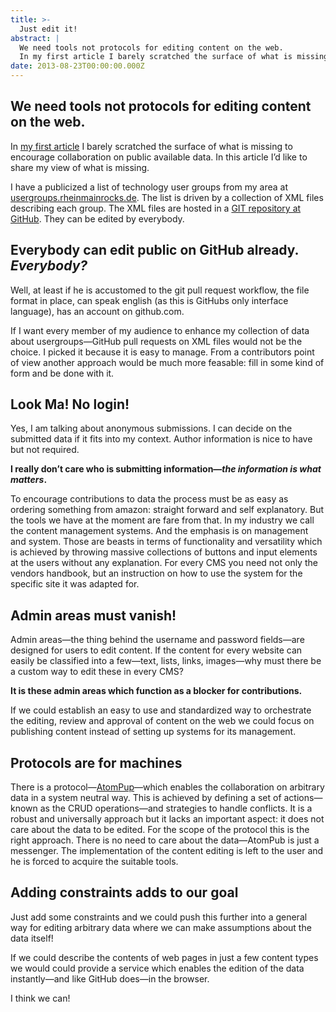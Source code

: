 ```yaml
---
title: >-
  Just edit it!
abstract: |
  We need tools not protocols for editing content on the web.
  In my first article I barely scratched the surface of what is missing to encourage collaboration on public available data. In this article I’d like to share my view of what is missing.
date: 2013-08-23T00:00:00.000Z
---
```


## We need tools not protocols for editing content on the web.

In [my first article](./i-cannot-edit-that) I barely scratched the surface of
what is missing to encourage collaboration on public available data. In this
article I’d like to share my view of what is missing.

I have a publicized a list of technology user groups from my area at
[usergroups.rheinmainrocks.de](http://usergroups.rheinmainrocks.de/). The list
is driven by a collection of XML files describing each group. The XML files are
hosted in a [GIT repository at GitHub](https://github.com/tacker/ugrm-data).
They can be edited by everybody.

## Everybody can edit public on GitHub already. _Everybody?_

Well, at least if he is accustomed to the git pull request workflow, the file
format in place, can speak english (as this is GitHubs only interface language),
has an account on github.com.

If I want every member of my audience to enhance my collection of data about
usergroups—GitHub pull requests on XML files would not be the choice. I picked
it because it is easy to manage. From a contributors point of view another
approach would be much more feasable: fill in some kind of form and be done with
it.

## Look Ma! No login!

Yes, I am talking about anonymous submissions. I can decide on the submitted
data if it fits into my context. Author information is nice to have but not
required.

**I really don’t care who is submitting information—_the information is what
matters_.**

To encourage contributions to data the process must be as easy as ordering
something from amazon: straight forward and self explanatory. But the tools we
have at the moment are fare from that. In my industry we call the content
management systems. And the emphasis is on management and system. Those are
beasts in terms of functionality and versatility which is achieved by throwing
massive collections of buttons and input elements at the users without any
explanation. For every CMS you need not only the vendors handbook, but an
instruction on how to use the system for the specific site it was adapted for.

## Admin areas must vanish!

Admin areas—the thing behind the username and password fields—are designed for
users to edit content. If the content for every website can easily be classified
into a few—text, lists, links, images—why must there be a custom way to edit
these in every CMS?

**It is these admin areas which function as a blocker for contributions.**

If we could establish an easy to use and standardized way to orchestrate the
editing, review and approval of content on the web we could focus on publishing
content instead of setting up systems for its management.

## Protocols are for machines

There is a
protocol—[AtomPup](http://bitworking.org/projects/atom/rfc5023.html)—which
enables the collaboration on arbitrary data in a system neutral way. This is
achieved by defining a set of actions—known as the CRUD operations—and
strategies to handle conflicts. It is a robust and universally approach but it
lacks an important aspect: it does not care about the data to be edited. For the
scope of the protocol this is the right approach. There is no need to care about
the data—AtomPub is just a messenger. The implementation of the content editing
is left to the user and he is forced to acquire the suitable tools.

## Adding constraints adds to our goal

Just add some constraints and we could push this further into a general way for
editing arbitrary data where we can make assumptions about the data itself!

If we could describe the contents of web pages in just a few content types we
would could provide a service which enables the edition of the data
instantly—and like GitHub does—in the browser.

I think we can!
